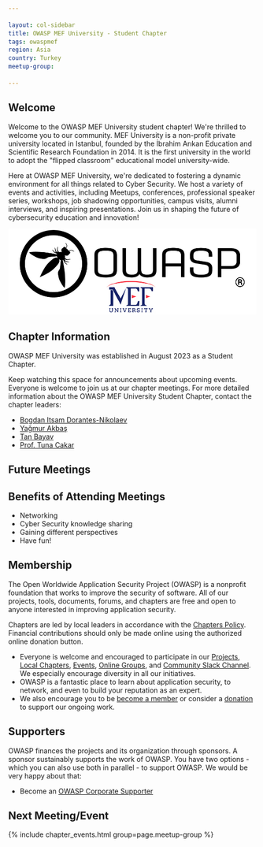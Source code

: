 ```yaml
---

layout: col-sidebar
title: OWASP MEF University - Student Chapter
tags: owaspmef
region: Asia
country: Turkey
meetup-group:

---
```


## Welcome
Welcome to the OWASP MEF University student chapter! We're thrilled to welcome you to our community. MEF University is a non-profit private university located in Istanbul, founded by the İbrahim Arıkan Education and Scientific Research Foundation in 2014. It is the first university in the world to adopt the "flipped classroom" educational model university-wide.

Here at OWASP MEF University, we're dedicated to fostering a dynamic environment for all things related to Cyber Security. We host a variety of events and activities, including Meetups, conferences, professional speaker series, workshops, job shadowing opportunities, campus visits, alumni interviews, and inspiring presentations. Join us in shaping the future of cybersecurity education and innovation!

![image](assets/images/logo_owasp_mef.png)

## Chapter Information
OWASP MEF University was established in August 2023 as a Student Chapter.

Keep watching this space for announcements about upcoming events. Everyone is welcome to join us at our chapter meetings. For more detailed information about the OWASP MEF University Student Chapter, contact the chapter leaders:

* [Bogdan Itsam Dorantes-Nikolaev](mailto:bogdan.itsam@owasp.org)
* [Yağmur Akbaş](mailto:yagmur.akbas@owasp.org)
* [Tan Bayav](mailto:tan.bayav@owasp.org)
* [Prof. Tuna Cakar](mailto:tuna.cakar@owasp.org)

## Future Meetings


## Benefits of Attending Meetings
+ Networking
+ Cyber Security knowledge sharing
+ Gaining different perspectives
+ Have fun!

## Membership
The Open Worldwide Application Security Project (OWASP) is a nonprofit foundation that works to improve the security of software. All of our projects, tools, documents, forums, and chapters are free and open to anyone interested in improving application security. 

Chapters are led by local leaders in accordance with the [Chapters Policy](/www-policy/operational/chapters). Financial contributions should only be made online using the authorized online donation button. 

+ Everyone is welcome and encouraged to participate in our [Projects](/projects/), [Local Chapters](/chapters/), [Events](/events/), [Online Groups](https://groups.google.com/a/owasp.com/), and [Community Slack Channel](https://owasp.slack.com/). We especially encourage diversity in all our initiatives. 
+ OWASP is a fantastic place to learn about application security, to network, and even to build your reputation as an expert. 
+ We also encourage you to be [become a member](/membership/) or consider a [donation](/donate/) to support our ongoing work.

## Supporters

OWASP finances the projects and its organization through sponsors. A sponsor sustainably supports the work of OWASP.
You have two options - which you can also use both in parallel - to support OWASP. We would be very happy about that: 
* Become an [OWASP Corporate Supporter](https://owasp.org/supporters/)

Next Meeting/Event <!-- You should keep this section as it will populate your meetup events -->
---------------------
{% include chapter_events.html group=page.meetup-group %}


